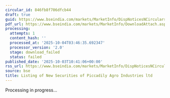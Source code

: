 ```yaml
---
circular_id: 846fb8f706dfcb44
draft: true
guid: https://www.bseindia.com/markets/MarketInfo/DispNoticesNCirculars.aspx?Noticeid={E50B1D75-C493-4420-B92F-688A9215159E}&noticeno=20251003-25&dt=10/03/2025&icount=25&totcount=73&flag=0
pdf_url: https://www.bseindia.com/markets/MarketInfo/DownloadAttach.aspx?id=20251003-25&attachedId=
processing:
  attempts: 1
  content_hash: ''
  processed_at: '2025-10-04T03:46:35.692347'
  processor_version: '2.0'
  stage: download_failed
  status: failed
published_date: '2025-10-03T10:41:06+00:00'
rss_url: https://www.bseindia.com/markets/MarketInfo/DispNoticesNCirculars.aspx?Noticeid={E50B1D75-C493-4420-B92F-688A9215159E}&noticeno=20251003-25&dt=10/03/2025&icount=25&totcount=73&flag=0
source: bse
title: Listing of New Securities of Piccadily Agro Industries ltd
---
```


Processing in progress...